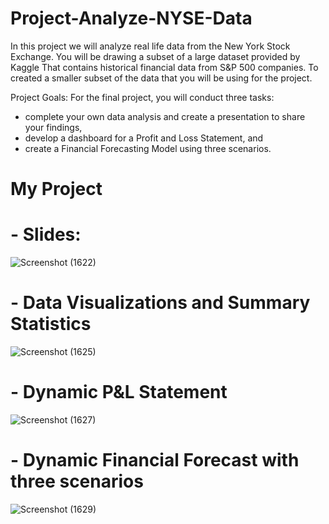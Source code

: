 # Project-Analyze-NYSE-Data

In this project we will analyze real life data from the New York Stock Exchange. You will be drawing a subset of a large dataset provided by Kaggle
That contains historical financial data from S&P 500 companies.
To created a smaller subset of the data that you will be using for the project.

Project Goals:
For the final project, you will conduct three tasks:
- complete your own data analysis and create a presentation to share your findings,
- develop a dashboard for a Profit and Loss Statement, and
- create a Financial Forecasting Model using three scenarios.

# My Project
# - Slides:
![Screenshot (1622)](https://user-images.githubusercontent.com/70021800/230787207-28b4c8a5-8c1f-4d9d-b30a-e8dc9106d7fc.png)

 # - Data Visualizations and Summary Statistics
![Screenshot (1625)](https://user-images.githubusercontent.com/70021800/230787414-47f9a24e-ec31-4670-b617-34625c15d3aa.png)

# - Dynamic P&L Statement
![Screenshot (1627)](https://user-images.githubusercontent.com/70021800/230787650-d9878643-7e89-4b4e-bbec-1c6fecfd4ccc.png)

# - Dynamic Financial Forecast with three scenarios
![Screenshot (1629)](https://user-images.githubusercontent.com/70021800/230787750-891d5a25-913d-42e0-9125-049439c17f36.png)



